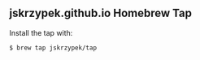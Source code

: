 jskrzypek.github.io Homebrew Tap
-------------------

Install the tap with:

    $ brew tap jskrzypek/tap
